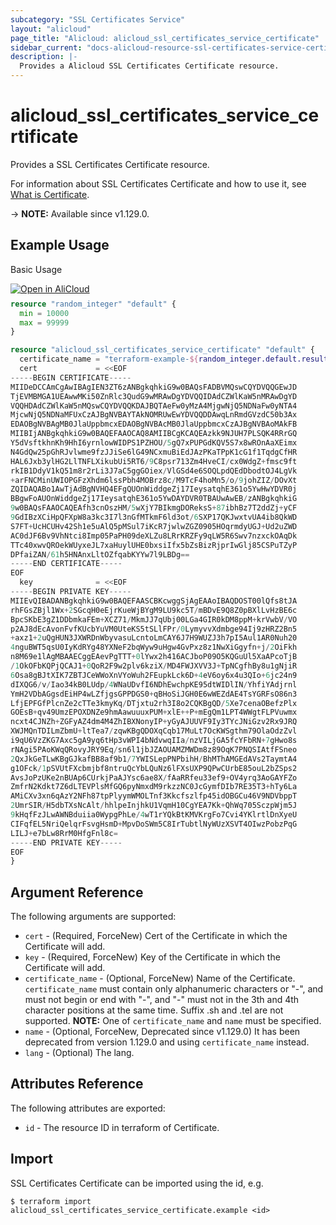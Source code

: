 ```yaml
---
subcategory: "SSL Certificates Service"
layout: "alicloud"
page_title: "Alicloud: alicloud_ssl_certificates_service_certificate"
sidebar_current: "docs-alicloud-resource-ssl-certificates-service-certificate"
description: |-
  Provides a Alicloud SSL Certificates Certificate resource.
---
```


# alicloud_ssl_certificates_service_certificate

Provides a SSL Certificates Certificate resource.

For information about SSL Certificates Certificate and how to use it, see [What is Certificate](https://www.alibabacloud.com/help/product/28533.html).

-> **NOTE:** Available since v1.129.0.

## Example Usage

Basic Usage

<div style="display: block;margin-bottom: 40px;"><div class="oics-button" style="float: right;position: absolute;margin-bottom: 10px;">
  <a href="https://api.aliyun.com/terraform?resource=alicloud_ssl_certificates_service_certificate&exampleId=b3b447a7-c0fb-b119-a4f1-651e813e56a6b471ff7f&activeTab=example&spm=docs.r.ssl_certificates_service_certificate.0.b3b447a7c0&intl_lang=EN_US" target="_blank">
    <img alt="Open in AliCloud" src="https://img.alicdn.com/imgextra/i1/O1CN01hjjqXv1uYUlY56FyX_!!6000000006049-55-tps-254-36.svg" style="max-height: 44px; max-width: 100%;">
  </a>
</div></div>

```terraform
resource "random_integer" "default" {
  min = 10000
  max = 99999
}

resource "alicloud_ssl_certificates_service_certificate" "default" {
  certificate_name = "terraform-example-${random_integer.default.result}"
  cert             = <<EOF
-----BEGIN CERTIFICATE-----
MIIDeDCCAmCgAwIBAgIEN3ZT6zANBgkqhkiG9w0BAQsFADBVMQswCQYDVQQGEwJD
TjEVMBMGA1UEAwwMKi50ZnRlc3QudG9wMRAwDgYDVQQIDAdCZWlKaW5nMRAwDgYD
VQQHDAdCZWlKaW5nMQswCQYDVQQKDAJBQTAeFw0yMzA4MjgwNjQ5NDNaFw0yNTA4
MjcwNjQ5NDNaMFUxCzAJBgNVBAYTAkNOMRUwEwYDVQQDDAwqLnRmdGVzdC50b3Ax
EDAOBgNVBAgMB0JlaUppbmcxEDAOBgNVBAcMB0JlaUppbmcxCzAJBgNVBAoMAkFB
MIIBIjANBgkqhkiG9w0BAQEFAAOCAQ8AMIIBCgKCAQEAzkk9NJUH7PLSQK4RRrGQ
Y5dVsftkhnKh9HhI6yrnlowWIDPS1PZHOU/5gQ7xPUPGdKQV5S7x8wROnAaXEimx
N4GdQw25pGhRJvlwme9fzJJiSe6lG49NCxmuBiEdJAzPKaTPpK1cG1f1TqdgCfHR
HAL6Jxb3ylHG2LlTNFLXikubUi5RT6/9C8psr713Zm4HveCI/cx0WdgZ+fmsc9ft
rkIB1DdyV1kQ51m8r2rLi3J7aC5ggGOiex/VlGSd4e6SOQLpdQEdDbodtOJ4LgVk
+arFNCMinUWIOPGFzXhdm6lssPbh4MOBrz8c/M9TcF4hoMn5/o/9johZIZ/DOvXt
ZQIDAQABo1AwTjAdBgNVHQ4EFgQUOnWiddgeZj17IeysatqhE361o5YwHwYDVR0j
BBgwFoAUOnWiddgeZj17IeysatqhE361o5YwDAYDVR0TBAUwAwEB/zANBgkqhkiG
9w0BAQsFAAOCAQEAfh3cnOszHM/5wXjY7BIkmgDOReksS+87ibhBz7T2ddZj+yCF
9GdIBzXCiHpQFXpW8a3kc3I7l3nGfMTkmF6ld3ot/6SXP17QKJwxtvUA4ib8QkWD
S7FT+UcHCUHv42Sh1e5uAlQ5pMSul7iKcR7jwlwZGZ0905HOqrmdyUGJ+Ud2uZWD
AC0dJF6Bv9VhNtci8Imp05PaPH09deXLZu8LRrKRZFy9qLW5R6Swv7nzxckOAqDk
TTc40xwvQROekWUyxeJL7xaHuylUHE0bxsiIfx5bZsBizRjprIwGlj85CSPuTZyP
DPfaiZAN/61h5HNAnxLltOZfqabKYYw7l9LBDg==
-----END CERTIFICATE-----
EOF
  key              = <<EOF
-----BEGIN PRIVATE KEY-----
MIIEvQIBADANBgkqhkiG9w0BAQEFAASCBKcwggSjAgEAAoIBAQDOST00lQfs8tJA
rhFGsZBjl1Wx+2SGcqH0eEjrKueWjBYgM9LU9kc5T/mBDvE9Q8Z0pBXlLvHzBE6c
BpcSKbE3gZ1DDbmkaFEm+XCZ71/MkmJJ7qUbj00LGa4GIR0kDM8ppM+krVwbV/VO
p2AJ8dEcAvonFvfKUcbYuVM0UteKS5tSLlFPr/0LymyvvXdmbge94Ij9zHRZ2Bn5
+axz1+2uQgHUN3JXWRDnWbyvasuLcntoLmCAY6J7H9WUZJ3h7pI5Aul1AR0Nuh20
4nguBWT5qsU0IyKdRYg48YXNeF2bqWyw9uHgw4GvPxz8z1NwXiGgyfn+j/2OiFkh
n8M69e1lAgMBAAECggEAevPgTTT+0lYwx2h416ACJboP09O5KQGuUl5XaAPcoTjB
/1OkOFbKQPjQCAJ1+0QoR2F9w2plv6kziX/MD4FWJXVV3J+TpNCgfhBy8u1gNjiR
6Osa8gBJtXIK7ZBTJCeWWoXnVYoWuh2FEupkLck6D+4eV6oy6x4u3QIo+6jc24n9
dIXQG6/v/Iao34kB0LUdp/4WNaUDvfI6NDhEwchpKE95dtWIDlIN/YhfiYAdjrnl
YmH2VDbAGgsdEiHP4wLZfjgsGPPDGS0+qBHoSiJGH0E6wWEZdAE4TsYGRFsO86n3
LfjEPFGfPlcnZe2cTTe3kmyKq/DTjxtu2rh3I8o2CQKBgQD/5Xe7cenaOBefzPlx
GOEsB+qv49UmzEPOXDNZe9hmAawuuuxPUM+xlE++P+mEgQm1LPT4WWgtFLPVuwmx
ncxt4CJNZh+ZGFyAZ4dm4M4ZhIBXNonyIP+yGyAJUUVF9Iy3TYcJNiGzv2Rx9JRQ
XWJMQnTDILmZbmU+ltTea7/zqwKBgQDOXqCqb17MuLt7OcKWSgthm79OlaOdzZvl
i9qU6VzZKG7Axc5gA9yq6tHp3vWPI4bNdvwqIIa/nzVILjGA5fcYFbRN+7gHwo8s
rNAgi5PAoKWqQRovyJRY9Eq/sn6l1jbJZAOUAMZMWDm8z89OqK7PNQSIAtfFSneo
2QxJkGeTLwKBgGJkafBB8af9b1/7YWISLepPNPbihH/BhMThAMGEdAVs2TaymtA4
g1OFck/1pSVUtFXcbmjbf8ntruQcYbLQuNz6lFXsUXP9QPwCUrbE85ouL2bZSps2
AvsJoPzUKe2nBUAp6CUrkjPaAJYsc6ae8X/fAaRRfeu33ef9+OV4yrq3AoGAYFZo
ZmfrN2Kdkt7Z6dLTEVPlsMfGQ6pyNmxdM9rkzzNC0JcGymfDIb7RE35T3+hTy6La
AMiCXv3xn6qAzY2NFh87tpPlyymWMOLTnf3Kkcfszlfp45idOBGCu46V9NDVbppT
2UmrSIR/H5dbTXsNcAlt/hhlpeInjhkU1VqmH10CgYEA7Kk+QhWq705SczpWjm5J
9kHqfFzJLwAWNBduiia0WypgPhLe/4wT1rYQkBtKMVKrgFo7Cvi4YKlrtlDnXyeU
CIFqfEL5NriQelqrFsvgHsmD+MpvDoSWm5C8IrTubtlNyWUzXSVT4OIwzPobzPqG
LILJ+e7bLw8RrM0HfgFnl8c=
-----END PRIVATE KEY-----
EOF
}
```

## Argument Reference

The following arguments are supported:

* `cert` - (Required, ForceNew) Cert of the Certificate in which the Certificate will add.
* `key` - (Required, ForceNew) Key of the Certificate in which the Certificate will add.
* `certificate_name` - (Optional, ForceNew) Name of the Certificate. `certificate_name` must contain only alphanumeric characters or "-", and must not begin or end with "-", and "-" must not in the 3th and 4th character positions at the same time. Suffix .sh and .tel are not supported.
**NOTE:** One of `certificate_name` and `name` must be specified.
* `name` - (Optional, ForceNew, Deprecated since v1.129.0) It has been deprecated from version 1.129.0 and using `certificate_name` instead.
* `lang` - (Optional) The lang.

## Attributes Reference

The following attributes are exported:

* `id` - The resource ID in terraform of Certificate.

## Import

SSL Certificates Certificate can be imported using the id, e.g.

```shell
$ terraform import alicloud_ssl_certificates_service_certificate.example <id>
```
